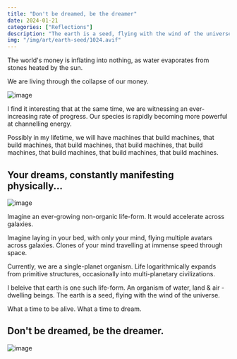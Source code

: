 ```yaml
---
title: "Don't be dreamed, be the dreamer"
date: 2024-01-21
categories: ["Reflections"]
description: "The earth is a seed, flying with the wind of the universe."
img: "/img/art/earth-seed/1024.avif"
---
```

The world's money is inflating into nothing, as water evaporates from stones heated by the sun.

We are living through the collapse of our money.

![image](/img/art/future-home-1/inside-2048.avif)

I find it interesting that at the same time, we are witnessing an ever-increasing rate of progress. Our species is rapidly becoming more powerful at channelling energy.


Possibly in my lifetime, we will have machines that build machines, that build machines, that build machines, that build machines, that build machines, that build machines, that build machines, that build machines.

## Your dreams, constantly manifesting physically...

![image](/img/art/earth-seed/1024.avif)

Imagine an ever-growing non-organic life-form. It would accelerate across galaxies.

Imagine laying in your bed, with only your mind, flying multiple avatars across galaxies. Clones of your mind travelling at immense speed through space.

Currently, we are a single-planet organism. Life logarithmically expands from primitive structures, occasionally into multi-planetary civilizations.

I beleive that earth is one such life-form. An organism of water, land & air -dwelling beings. The earth is a seed, flying with the wind of the universe.

What a time to be alive. What a time to dream.

## Don't be dreamed, be the dreamer.

![image](/img/art/future-home-1/structure-2048.avif)